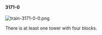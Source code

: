#### 3171-0
![train-3171-0-0.png](https://github.com/lil-lab/nlvr/raw/master/nlvr/train/images/47/train-3171-0-0.png "train-3171-0-0.png")

There is at least one tower with four blocks.